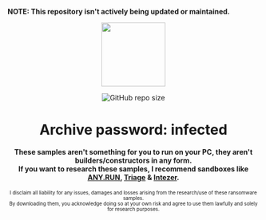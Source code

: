 <b>NOTE: This repository isn't actively being updated or maintained.</b>
<br>
<p align="center">
  <img width="128" height="128" src="https://github.com/user-attachments/assets/a0f1cf7d-2a7d-4f90-87f8-0c9958f5c9c2">
</p>
<p align="center">
<img alt="GitHub repo size" src="https://img.shields.io/github/repo-size/Cryakl/Ultimate-Ransomware-Collection?color=8939A3">
</p>
<h1 align="center">Archive password: infected</h1>
<p align="center">
<p align="center">
<b>These samples aren't something for you to run on your PC, they aren't builders/constructors in any form.</b><br>
<b>If you want to research these samples, I recommend sandboxes like <a href="https://app.any.run">ANY.RUN</a>, <a href="https://tria.ge">Triage</a> & <a href="https://analyze.intezer.com">Intezer</a>.</b><br>
<br>
<sup><sub>I disclaim all liability for any issues, damages and losses arising from the research/use of these ransomware samples.</sub></sup><br>
<sup><sub>By downloading them, you acknowledge doing so at your own risk and agree to use them lawfully and solely for research purposes.</sub></sup>
</p>




